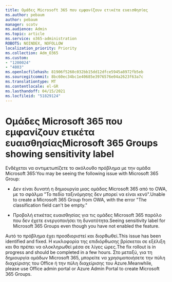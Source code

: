 ```yaml
---
title: Ομάδες Microsoft 365 που εμφανίζουν ετικέτα ευαισθησίας
ms.author: pebaum
author: pebaum
manager: scotv
ms.audience: Admin
ms.topic: article
ms.service: o365-administration
ROBOTS: NOINDEX, NOFOLLOW
localization_priority: Priority
ms.collection: Adm_O365
ms.custom:
- "1200024"
- "4803"
ms.openlocfilehash: 81906f5260c032bb15dd12dfce5945a8972fb5eb
ms.sourcegitcommit: 8bc60ec34bc1e40685e3976576e04a2623f63a7c
ms.translationtype: MT
ms.contentlocale: el-GR
ms.lasthandoff: 04/15/2021
ms.locfileid: "51829124"
---
```

# <a name="microsoft-365-groups-showing-sensitivity-label"></a><span data-ttu-id="cccae-102">Ομάδες Microsoft 365 που εμφανίζουν ετικέτα ευαισθησίας</span><span class="sxs-lookup"><span data-stu-id="cccae-102">Microsoft 365 Groups showing sensitivity label</span></span>

<span data-ttu-id="cccae-103">Ενδέχεται να αντιμετωπίζετε το ακόλουθο πρόβλημα με την ομάδα Microsoft 365:</span><span class="sxs-lookup"><span data-stu-id="cccae-103">You may be seeing the following issue with Microsoft 365 Group:</span></span>

- <span data-ttu-id="cccae-104">Δεν είναι δυνατή η δημιουργία μιας ομάδας Microsoft 365 από το OWA, με το σφάλμα "Το πεδίο ταξινόμησης δεν μπορεί να είναι κενό".</span><span class="sxs-lookup"><span data-stu-id="cccae-104">Unable to create a Microsoft 365 Group from OWA, with the error "The classification field can't be empty."</span></span>

- <span data-ttu-id="cccae-105">Προβολή ετικέτας ευαισθησίας για τις ομάδες Microsoft 365 παρόλο που δεν έχετε ενεργοποιήσει τη δυνατότητα.</span><span class="sxs-lookup"><span data-stu-id="cccae-105">Seeing sensitivity label for Microsoft 365 Groups even though you have not enabled the feature.</span></span>

<span data-ttu-id="cccae-106">Αυτό το πρόβλημα έχει προσδιοριστεί και διορθωθεί.</span><span class="sxs-lookup"><span data-stu-id="cccae-106">This issue has been identified and fixed.</span></span> <span data-ttu-id="cccae-107">Η κυκλοφορία της επιδιόρθωσης βρίσκεται σε εξέλιξη και θα πρέπει να ολοκληρωθεί μέσα σε λίγες ώρες.</span><span class="sxs-lookup"><span data-stu-id="cccae-107">The fix rollout is in progress and should be completed in a few hours.</span></span> <span data-ttu-id="cccae-108">Στο μεταξύ, για τη δημιουργία ομάδων Microsoft 365, μπορείτε να χρησιμοποιήσετε την πύλη διαχείρισης του Office ή την πύλη διαχείρισης του Azure.</span><span class="sxs-lookup"><span data-stu-id="cccae-108">Meanwhile, please use Office admin portal or Azure Admin Portal to create Microsoft 365 Groups.</span></span>  
